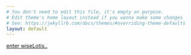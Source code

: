```yaml
---
# You don't need to edit this file, it's empty on purpose.
# Edit theme's home layout instead if you wanna make some changes
# See: https://jekyllrb.com/docs/themes/#overriding-theme-defaults
layout: default
---
```


<meta charset="utf-8">
<meta http-equiv="X-UA-Compatible" content="IE=edge,chrome=1">
<meta name="viewport" content="user-scalable=no, initial-scale=1.0, maximum-scale=1.0, minimum-scale=1.0, width=device-width" />
<link href="https://fonts.googleapis.com/css?family=Libre+Barcode+39+Extended+Text|Permanent+Marker" rel="stylesheet">
<link href="/css/index.css" rel="stylesheet">

	
<a class="maintext" href="./blog">enter wiseLotis..</a>

 